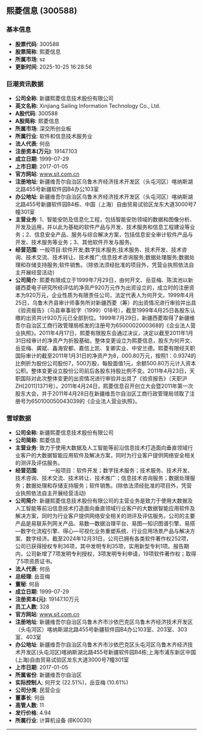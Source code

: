 ## 熙菱信息 (300588)

### 基本信息

- **股票代码**: 300588
- **股票简称**: 熙菱信息
- **所属市场**: sz
- **更新时间**: 2025-10-25 16:28:56

### 巨潮资讯数据

- **公司全称**: 新疆熙菱信息技术股份有限公司
- **英文名称**: Xinjiang Sailing Information Technology Co., Ltd.
- **A股代码**: 300588
- **A股简称**: 熙菱信息
- **所属市场**: 深交所创业板
- **所属行业**: 软件和信息技术服务业
- **法人代表**: 何岳
- **注册资本(万元)**: 19147.103
- **成立日期**: 1999-07-29
- **上市日期**: 2017-01-05
- **官方网站**: www.sit.com.cn
- **注册地址**: 新疆维吾尔自治区乌鲁木齐经济技术开发区（头屯河区）喀纳斯湖北路455号新疆软件园B4办公103室
- **办公地址**: 新疆维吾尔自治区乌鲁木齐经济技术开发区（头屯河区）喀纳斯湖北路455号新疆软件园B4栋、中国（上海）自由贸易试验区龙东大道3000号7幢301室
- **主营业务**: 1、智能安防及信息化工程，包括智能安防领域的数据和图像分析、开发及运用，并以此为基础的软件产品与开发、技术服务和信息工程建设等业务；2、信息安全产品、服务与综合解决方案，包括信息安全审计软件产品与开发、技术服务等业务；3、其他软件开发与服务。
- **经营范围**: 一般项目:软件开发;数字技术服务;技术服务、技术开发、技术咨询、技术交流、技术转让、技术推广;信息技术咨询服务;数据处理服务;数据处理和存储支持服务;软件销售。（除依法须经批准的项目外，凭营业执照依法自主开展经营活动）
- **公司简介**: 熙菱有限成立于1999年7月29日，由何开文、岳亚梅、陈滨池以新疆西菱电子研究所经评估的净资产920万元作为出资设立的，成立时的注册资本为920万元，企业性质为有限责任公司，法定代表人为何开文。1999年4月25日，乌鲁木齐县审计师事务所对新疆西菱（筹）的出资情况进行审验并出具《验资报告》（乌县审事验字（1999）018号），截至1999年4月25日各股东认缴的出资共计920万元已全部到位。1999年7月29日，新疆西菱取得了新疆维吾尔自治区工商行政管理局核发的注册号为6500002000368的《企业法人营业执照》。2011年4月17日，熙菱有限股东会通过决议，决定以截至2011年1月31日经审计的净资产为折股基础，整体变更设立为熙菱信息，股东为何开文、岳亚梅、龚斌、鑫海安都、嘉信上凯、复卿实业、中安兰德。熙菱有限经天职国际审计的截至2011年1月31日的净资产为8，000.80万元，按照1：0.9374的比例折为股份公司股份7，500万股，每股面值1元，余额500.80万元计入资本公积。整体变更设立股份公司前后各股东持股比例不变。2011年4月23日，天职国际对此次整体变更的出资情况进行审验并出具了《验资报告》（天职沪ZH[2011]1371号）。2011年4月24日，熙菱信息召开创立大会暨2011年第一次股东大会，并于2011年4月28日在新疆维吾尔自治区工商行政管理局领取了注册号为650100050043039的《企业法人营业执照》。

### 雪球数据

- **公司全称**: 新疆熙菱信息技术股份有限公司
- **公司简称**: 熙菱信息
- **主营业务**: 致力于使用大数据及人工智能等前沿信息技术打造面向垂直领域行业客户的大数据智能应用软件及解决方案，同时为行业客户提供网络安全相关的测评及评估服务。
- **经营范围**: 　　一般项目：软件开发；数字技术服务；技术服务、技术开发、技术咨询、技术交流、技术转让、技术推广；信息技术咨询服务；数据处理服务；数据处理和存储支持服务；软件销售。(除依法须经批准的项目外，凭营业执照依法自主开展经营活动)
- **公司简介**: 新疆熙菱信息技术股份有限公司的主营业务是致力于使用大数据及人工智能等前沿信息技术打造面向垂直领域行业客户的大数据智能应用软件及解决方案，同时为行业客户提供网络安全相关的测评及评估服务。公司的主要产品是易联系列网关产品、易数—数据治理平台、易图—知识图谱引擎、易搭—数字化流程引擎、得心—可视化业务重塑系统、行业应用场景产品与解决方案、数字经济。截至2024年12月31日，公司已拥有各类软件著作权252项，公司已获得授权专利36项，其中发明专利35项，实用新型专利1项。报告期内，公司新增了7项发明专利授权，3项发明专利申请，19项软件著作权；取得了5项资质证书。
- **法人代表**: 何岳
- **总经理**: 岳亚梅
- **董秘**: 何岳
- **成立日期**: 1999-07-29
- **注册资本(元)**: 19147.10万元
- **员工人数**: 328
- **官方网站**: www.sit.com.cn
- **注册地址**: 新疆维吾尔自治区乌鲁木齐市沙依巴克区乌鲁木齐经济技术开发区（头屯河区）喀纳斯湖北路455号新疆软件园B4办公103室、203室、303室、403室
- **办公地址**: 新疆维吾尔自治区乌鲁木齐市沙依巴克区头屯河区乌鲁木齐经济技术开发区(头屯河区)喀纳斯湖北路455号新疆软件园B4栋;上海市浦东新区中国(上海)自由贸易试验区龙东大道3000号7幢301室
- **上市日期**: 2017-01-05
- **所属省份**: 新疆维吾尔自治区
- **实际控制人**: 何开文 (22.51%)，岳亚梅 (10.61%)
- **公司分类**: 民营企业
- **董事长**: 何岳
- **高管人数**: 11
- **发行价格**: 4.94
- **所属行业**: 计算机设备 (BK0030)

---
